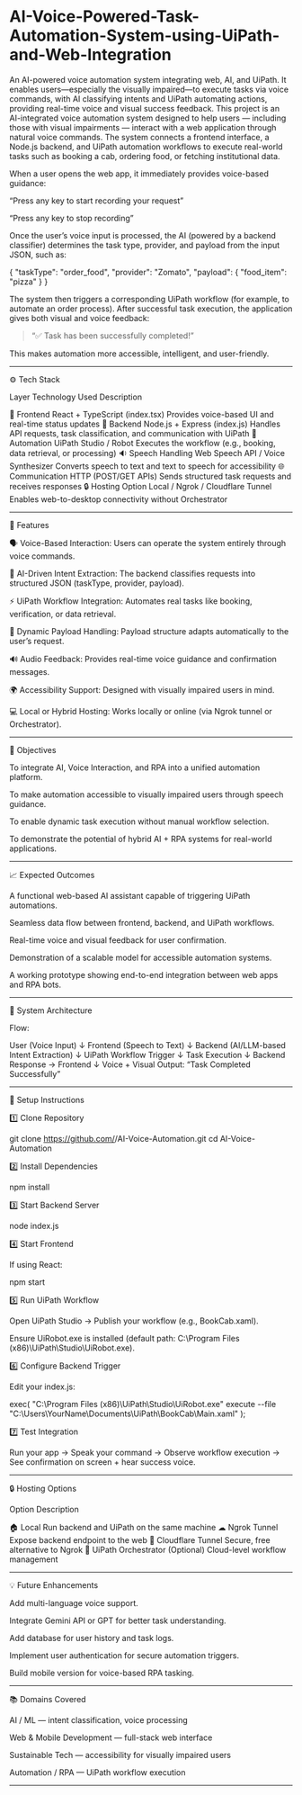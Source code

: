 # AI-Voice-Powered-Task-Automation-System-using-UiPath-and-Web-Integration
An AI-powered voice automation system integrating web, AI, and UiPath. It enables users—especially the visually impaired—to execute tasks via voice commands, with AI classifying intents and UiPath automating actions, providing real-time voice and visual success feedback.
This project is an AI-integrated voice automation system designed to help users — including those with visual impairments — interact with a web application through natural voice commands.
The system connects a frontend interface, a Node.js backend, and UiPath automation workflows to execute real-world tasks such as booking a cab, ordering food, or fetching institutional data.

When a user opens the web app, it immediately provides voice-based guidance:

“Press any key to start recording your request”

“Press any key to stop recording”


Once the user’s voice input is processed, the AI (powered by a backend classifier) determines the task type, provider, and payload from the input JSON, such as:

{
  "taskType": "order_food",
  "provider": "Zomato",
  "payload": { "food_item": "pizza" }
}

The system then triggers a corresponding UiPath workflow (for example, to automate an order process).
After successful task execution, the application gives both visual and voice feedback:

> “✅ Task has been successfully completed!”



This makes automation more accessible, intelligent, and user-friendly.


---

⚙ Tech Stack

Layer	Technology Used	Description

🎨 Frontend	React + TypeScript (index.tsx)	Provides voice-based UI and real-time status updates
🧠 Backend	Node.js + Express (index.js)	Handles API requests, task classification, and communication with UiPath
🤖 Automation	UiPath Studio / Robot	Executes the workflow (e.g., booking, data retrieval, or processing)
🔉 Speech Handling	Web Speech API / Voice Synthesizer	Converts speech to text and text to speech for accessibility
🌐 Communication	HTTP (POST/GET APIs)	Sends structured task requests and receives responses
🔒 Hosting Option	Local / Ngrok / Cloudflare Tunnel	Enables web-to-desktop connectivity without Orchestrator



---

🚀 Features

🗣 Voice-Based Interaction: Users can operate the system entirely through voice commands.

🤝 AI-Driven Intent Extraction: The backend classifies requests into structured JSON (taskType, provider, payload).

⚡ UiPath Workflow Integration: Automates real tasks like booking, verification, or data retrieval.

🧩 Dynamic Payload Handling: Payload structure adapts automatically to the user’s request.

🔊 Audio Feedback: Provides real-time voice guidance and confirmation messages.

🌍 Accessibility Support: Designed with visually impaired users in mind.

💻 Local or Hybrid Hosting: Works locally or online (via Ngrok tunnel or Orchestrator).



---

🎯 Objectives

To integrate AI, Voice Interaction, and RPA into a unified automation platform.

To make automation accessible to visually impaired users through speech guidance.

To enable dynamic task execution without manual workflow selection.

To demonstrate the potential of hybrid AI + RPA systems for real-world applications.



---

📈 Expected Outcomes

A functional web-based AI assistant capable of triggering UiPath automations.

Seamless data flow between frontend, backend, and UiPath workflows.

Real-time voice and visual feedback for user confirmation.

Demonstration of a scalable model for accessible automation systems.

A working prototype showing end-to-end integration between web apps and RPA bots.



---

🧠 System Architecture

Flow:

User (Voice Input)
      ↓
Frontend (Speech to Text)
      ↓
Backend (AI/LLM-based Intent Extraction)
      ↓
UiPath Workflow Trigger
      ↓
Task Execution
      ↓
Backend Response → Frontend
      ↓
Voice + Visual Output: “Task Completed Successfully”


---

🧰 Setup Instructions

1️⃣ Clone Repository

git clone https://github.com/<yourusername>/AI-Voice-Automation.git
cd AI-Voice-Automation

2️⃣ Install Dependencies

npm install

3️⃣ Start Backend Server

node index.js

4️⃣ Start Frontend

If using React:

npm start

5️⃣ Run UiPath Workflow

Open UiPath Studio → Publish your workflow (e.g., BookCab.xaml).

Ensure UiRobot.exe is installed (default path: C:\Program Files (x86)\UiPath\Studio\UiRobot.exe).


6️⃣ Configure Backend Trigger

Edit your index.js:

exec(
  "C:\\Program Files (x86)\\UiPath\\Studio\\UiRobot.exe" execute --file "C:\\Users\\YourName\\Documents\\UiPath\\BookCab\\Main.xaml"
);

7️⃣ Test Integration

Run your app → Speak your command → Observe workflow execution → See confirmation on screen + hear success voice.


---

🔒 Hosting Options

Option	Description

🏠 Local	Run backend and UiPath on the same machine
☁ Ngrok Tunnel	Expose backend endpoint to the web
🧭 Cloudflare Tunnel	Secure, free alternative to Ngrok
🧠 UiPath Orchestrator	(Optional) Cloud-level workflow management



---

💡 Future Enhancements

Add multi-language voice support.

Integrate Gemini API or GPT for better task understanding.

Add database for user history and task logs.

Implement user authentication for secure automation triggers.

Build mobile version for voice-based RPA tasking.



---

📚 Domains Covered

AI / ML — intent classification, voice processing

Web & Mobile Development — full-stack web interface

Sustainable Tech — accessibility for visually impaired users

Automation / RPA — UiPath workflow execution



---
